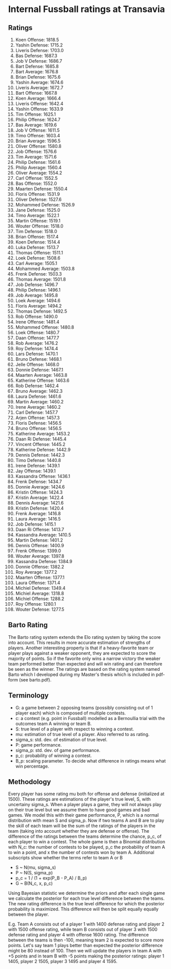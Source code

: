 # Internal Fussball ratings at Transavia
## Ratings
1. Koen Offense: 1818.5 
2. Yashin Defense: 1715.2 
3. Liveris Defense: 1703.0 
4. Bas Defense: 1687.3 
5. Job V Defense: 1686.7 
6. Bart Defense: 1685.8 
7. Bart Average: 1676.8 
8. Brian Defense: 1675.6 
9. Yashin Average: 1674.6 
10. Liveris Average: 1672.7 
11. Bart Offense: 1667.8 
12. Koen Average: 1666.4 
13. Liveris Offense: 1642.4 
14. Yashin Offense: 1633.9 
15. Tim Offense: 1625.1 
16. Philip Offense: 1624.7 
17. Bas Average: 1619.6 
18. Job V Offense: 1611.5 
19. Timo Offense: 1603.4 
20. Brian Average: 1596.5 
21. Oliver Offense: 1580.8 
22. Job Offense: 1576.6 
23. Tim Average: 1571.6 
24. Philip  Defense: 1561.6 
25. Philip Average: 1560.4 
26. Oliver Average: 1554.2 
27. Carl Offense: 1552.5 
28. Bas Offense: 1552.0 
29. Maarten Defense: 1550.4 
30. Floris Offense: 1531.9 
31. Oliver Defense: 1527.6 
32. Mohammed Defense: 1526.9 
33. Jane Defense: 1525.0 
34. Timo Average: 1522.1 
35. Martin Offense: 1519.1 
36. Wouter Offense: 1518.0 
37. Tim Defense: 1518.0 
38. Brian Offense: 1517.4 
39. Koen Defense: 1514.4 
40. Luka Defense: 1513.7 
41. Thomas Offense: 1511.1 
42. Loek Defense: 1508.6 
43. Carl Average: 1505.1 
44. Mohammed Average: 1503.8 
45. Frenk  Defense: 1503.3 
46. Thomas Average: 1501.8 
47. Job  Defense: 1496.7 
48. Philip Defense: 1496.1 
49. Job Average: 1495.8 
50. Loek Average: 1494.6 
51. Floris Average: 1494.2 
52. Thomas Defense: 1492.5 
53. Rob Offense: 1490.0 
54. Irene Offense: 1481.4 
55. Mohammed Offense: 1480.8 
56. Loek Offense: 1480.7 
57. Daan Offense: 1477.7 
58. Rob Average: 1476.2 
59. Roy Defense: 1474.4 
60. Lars Defense: 1470.1 
61. Bruno Defense: 1468.1 
62. Jelle Offense: 1468.0 
63. Donnie Defense: 1467.1 
64. Maarten Average: 1463.8 
65. Katherine Offense: 1463.6 
66. Rob Defense: 1462.4 
67. Bruno Average: 1462.3 
68. Laura Defense: 1461.6 
69. Martin Average: 1460.2 
70. Irene Average: 1460.2 
71. Carl Defense: 1457.7 
72. Arjen Offense: 1457.3 
73. Floris Defense: 1456.5 
74. Bruno Offense: 1456.5 
75. Katherine Average: 1453.2 
76. Daan Ri Defense: 1445.4 
77. Vincent Offense: 1445.2 
78. Katherine Defense: 1442.9 
79. Dennis Defense: 1442.3 
80. Timo Defense: 1440.8 
81. Irene Defense: 1439.1 
82. Jay Offense: 1439.1 
83. Kassandra Offense: 1436.1 
84. Frenk Defense: 1434.7 
85. Donnie Average: 1424.6 
86. Kristin Offense: 1424.3 
87. Kristin Average: 1422.4 
88. Dennis Average: 1421.6 
89. Kristin Defense: 1420.4 
90. Frenk Average: 1416.8 
91. Laura Average: 1416.5 
92. Job Defense: 1415.1 
93. Daan Ri Offense: 1413.7 
94. Kassandra Average: 1410.5 
95. Martin Defense: 1401.2 
96. Dennis Offense: 1400.9 
97. Frenk Offense: 1399.0 
98. Wouter Average: 1397.8 
99. Kassandra Defense: 1384.9 
100. Donnie Offense: 1382.2 
101. Roy Average: 1377.2 
102. Maarten Offense: 1377.1 
103. Laura Offense: 1371.4 
104. Michiel Defense: 1349.4 
105. Michiel Average: 1318.8 
106. Michiel Offense: 1288.2 
107. Roy Offense: 1280.1 
108. Wouter Defense: 1277.5 

## Barto Rating
The Barto rating system extends the Elo rating system by taking the score into account. This results in more accurate estimation of strengths of players. Another interesting property is that if a heavy-favorite team or player plays against a weaker opponent, they are expected to score the majority of points. So if the favorite only wins a narrow victory the weaker team performed better than expected and will win rating and can therefore be seen as the winner. The ratings are based on the rating system named Barto which I developed during my Master's thesis which is included in pdf-form (see barto.pdf).
## Terminology
- G: a game between 2 opposing teams (possibly consisting out of 1 player each) which is composed of multiple contests.
- c: a contest (e.g. point in Fussball) modelled as a Bernoullia trial with the outcomes team A winning or team B.
- S: true level of a player with respect to winning a contest.
- mu: estimation of true level of a player. Also referred to as rating.
- sigma_s: std. dev. of estimation of true level.
- P: game performance.
- sigma_p: std. dev. of game performance.
- p_c: probability of winning a contest.
- B_p: scaling parameter. To decide what difference in ratings means what win percentage.
## Methodology
Every player has some rating mu both for offense and defense (initialized at 1500). These ratings are estimations of the player's true level, S, with uncertainy sigma_s. When a player plays a game, they will not always play on their true level but we assume them to have good games and bad games. We model this with their game performance, P, which is a normal distribution with mean S and sigma_p. Now if two teams A and B are to play the skill of each team will be the sum of the ratings of the players in the team (taking into account whether they are defense or offense). The difference of the ratings between the teams determine the chance, p_c, of each player to win a contest. The whole game is then a Binomial distribution with N_c: the number of contests to be played, p_c the probability of team A to win a point, and x the number of contests won by team A. Additional subscripts show whether the terms refer to team A or B
- S ~ N(mu, sigma_s)
- P ~ N(S, sigma_p)
- p_c = 1 / (1 + exp(P_B - P_A) / B_p)
- G ~ B(N_c, x, p_c)

Using Bayesian statistic we determine the priors and after each single game we calculate the posterior for each true level difference between the teams. The new rating difference is the true level difference for which the posterior probability is maximized. This difference will then be split equally equally between the player. 

E.g. Team A consists out of a player 1 with 1400 defense rating and player 2 with 1500 offense rating, while team B consists out of player 3 with 1500 defense rating and player 4 with offense 1600 rating. The difference between the teams is then -100, meaning team 2 is expected to score more points. Let's say team 1 plays better than expected the posterior difference might be 80 instead of 100. Then we will update the players in team A with +5 points and in team B with -5 points making the posterior ratings: player 1 1405, player 2 1505, player 3 1495 and player 4 1595.